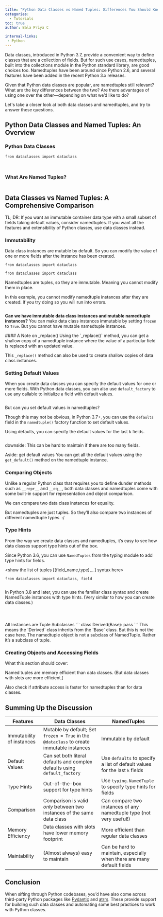 ```yaml
---
title: "Python Data Classes vs Named Tuples: Differences You Should Know"
categories:
  - Tutorials
toc: true
author: Bala Priya C

internal-links:
 - Python
---
```


Data classes, introduced in Python 3.7, provide a convenient way to define classes that are a collection of fields. But for such use cases, namedtuples, built into the collections module in the Python standard library, are good choices too. Namedtuples have been around since Python 2.6, and several features have been added in the recent Python 3.x releases.

Given that Python data classes are popular, are namedtuples still relevant? What are the key differences between the two? Are there advantages of using one over the other—depending on what we’d like to do?

Let's take a closer look at both data classes and namedtuples, and try to answer these questions.

## Python Data Classes and Named Tuples: An Overview

### Python Data Classes

~~~{.python caption="main.py"}
from dataclasses import dataclass



~~~

### What Are Named Tuples?

~~~{.python caption="main.py"}

~~~

## Data Classes vs Named Tuples: A Comprehensive Comparison

<div class="notice--big--primary">
TL; DR: If you want an immutable container data type with a small subset of fields taking default values, consider namedtuples. If you want all the features and extensibility of Python classes, use data classes instead.
</div>

### Immutability

Data class instances are mutable by default. So you can modify the value of one or more fields after the instance has been created.

~~~{.python caption="main.py"}
from dataclasses import dataclass

~~~

~~~{caption="main.py"}
from dataclasses import dataclass
~~~

Namedtuples are tuples, so they are immutable. Meaning you cannot modify them in place. 

In this example, you cannot modify namedtuple instances after they are created. If you try doing so you will run into errors.

~~~{.python caption="main.py"}

~~~

**Can we have immutable data class instances and mutable namedtuple instances?**
You can make data class instances immutable by setting `frozen` to `True`. But you cannot have mutable namedtuple instances.

<div class="notice--info">
#### A Note on _replace()
Using the `_replace()` method, you can get a shallow copy of a namedtuple instance where the value of a particular field is replaced with an updated value. 
  
This `_replace()` method can also be used to create shallow copies of data class instances.
</div>

### Setting Default Values

When you create data classes you can specify the default values for one or more fields. With Python data classes, you can also use `default_factory` to use any callable to initialize a field with default values.

~~~{.python caption="main.py"}

~~~

But can you set default values in namedtuples? 

Though this may not be obvious, in Python 3.7+, you can use the `defaults` field in the `namedtuple()` factory function to set default values.

Using defaults, you can specify the default values for the last k fields.

~~~{.python caption="main.py"}

~~~

downside: This can be hard to maintain if there are too many fields.

Aside: get default values
You can get all the default values using the `get_default()` method on the namedtuple instance. 

### Comparing Objects

Unlike a regular Python class that requires you to define dunder methods such as `__repr__` and `__eq__`, both data classes and namedtuples come with some built-in support for representation and object comparison.

We can compare two data class instances for equality. 

But namedtuples are just tuples. So they’ll also compare two instances of different namedtuple types. :/


### Type Hints

From the way we create data classes and namedtuples, it’s easy to see how data classes support type hints out of the box.

Since Python 3.6, you can use `NamedTuples` from the typing module to add type hints for fields.

<show the list of tuples [(field_name,type),...] syntax here>

~~~{.python caption="main.py"}
from dataclasses import dataclass, field


~~~

In Python 3.8 and later, you can use the familiar class syntax and create NamedTuple instances with type hints. (Very similar to how you can create data classes.)

~~~{.python caption="main.py"}



~~~

<div class="notice--big--primary">
All Instances are Tuple Subclasses
```
class Derived(Base):
     pass 
```
This means the `Derived` class inherits from the `Base` class. But this is not the case here. The namedtuple object is not a subclass of NamedTuple. Rather it’s a subclass of tuple.
</div>

### Creating Objects and Accessing Fields

What this section should cover:

Named tuples are memory efficient than data classes. (But data classes with slots are more efficient.)

Also check if attribute access is faster for namedtuples than for data classes.

## Summing Up the Discussion
 
|Features| Data Classes| NamedTuples|
|--------|-------------|------------|
|Immutability of instances|Mutable by default; Set `frozen = True` in the `@dataclass` to create immutable instances| Immutable by default|
|Default Values|Can set both literal defaults and complex defaults using `default_factory`| Use `defaults` to specify a list of default values for the last `k` fields|
|Type Hints|Out-of-the-box support for type hints|Use `typing.NamedTuple` to specify type hints for fields|
|Comparison|Comparison is valid *only* between two instances of the same data class| Can compare two instances of any namedtuple type (not very useful!)|
|Memory Efficiency|Data classes with slots have lower memory footprint|More efficient than regular data classes|
|Maintability|(Almost always) easy to maintain|Can be hard to maintain, especially when there are many default fields|

## Conclusion

<wrap up discussion>
<pointers to explore other related pkgs>

When sifting through Python codebases, you’d have also come across third-party Python packages like [Pydantic]() and [atrrs](). These provide support for building such data classes and automating some best practices to work with Python classes.
